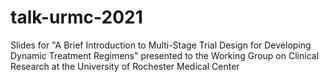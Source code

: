 # talk-urmc-2021
Slides for "A Brief Introduction to Multi-Stage Trial Design for Developing Dynamic Treatment Regimens" presented to the Working Group on Clinical Research at the University of Rochester Medical Center
